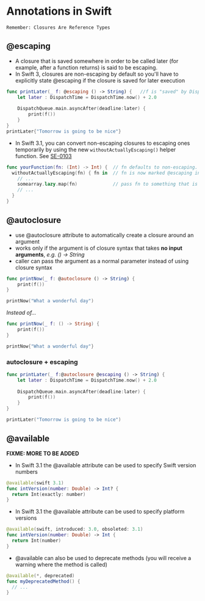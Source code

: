 # Annotations in Swift

`Remember: Closures Are Reference Types`

## @escaping
- A closure that is saved somewhere in order to be called later (for example, after a function returns) is said to be escaping.
- In Swift 3, closures are non-escaping by default so you'll have to explicitly state @escaping if the closure is saved for later execution

```swift
func printLater(_ f: @escaping () -> String) {   //f is "saved" by DispatchQueue and executed 2 seconds later
    let later : DispatchTime = DispatchTime.now() + 2.0
    
    DispatchQueue.main.asyncAfter(deadline:later) {
        print(f())
    }
}
printLater{"Tomorrow is going to be nice"}
```
 
- In Swift 3.1, you can convert non-escaping closures to escaping ones temporarily by using the new `withoutActuallyEscaping()` helper function. See [SE-0103](https://github.com/apple/swift-evolution/blob/master/proposals/0103-make-noescape-default.md)
```swift
func yourFunction(fn: (Int) -> Int) {  // fn defaults to non-escaping.
  withoutActuallyEscaping(fn) { fn in  // fn is now marked @escaping inside the closure
    // ...
    somearray.lazy.map(fn)             // pass fn to something that is notationally @escaping
    // ...
  }
}
```


## @autoclosure
- use @autoclosure attribute to automatically create a closure around an argument
- works only if the argument is of closure syntax that takes **no input arguments**, _e.g. () -> String_
- caller can pass the argument as a normal parameter instead of using closure syntax

```swift
func printNow(_ f: @autoclosure () -> String) {
    print(f())
}

printNow("What a wonderful day")
```

_Instead of..._

```swift
func printNow(_ f: () -> String) {
    print(f())
}

printNow{"What a wonderful day"}

```

### autoclosure + escaping
```swift
func printLater(_ f:@autoclosure @escaping () -> String) {
    let later : DispatchTime = DispatchTime.now() + 2.0
    
    DispatchQueue.main.asyncAfter(deadline:later) {
        print(f())
    }
}

printLater("Tomorrow is going to be nice")
```


## @available


**FIXME: MORE TO BE ADDED**

- In Swift 3.1 the @available attribute can be used to specify Swift version numbers
```swift
@available(swift 3.1)
func intVersion(number: Double) -> Int? {
  return Int(exactly: number)
}
```
 
- In Swift 3.1 the @available attribute can be used to specify platform versions
```swift
@available(swift, introduced: 3.0, obsoleted: 3.1)
func intVersion(number: Double) -> Int {
  return Int(number)
}
```

- @available can also be used to deprecate methods (you will receive a warning where the method is called)
```swift
@available(*, deprecated)
func myDeprecatedMethod() { 
  // ...
}
```
